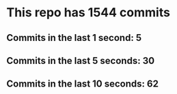 # This repo has 1544 commits

## Commits in the last 1 second: 5
## Commits in the last 5 seconds: 30
## Commits in the last 10 seconds: 62
